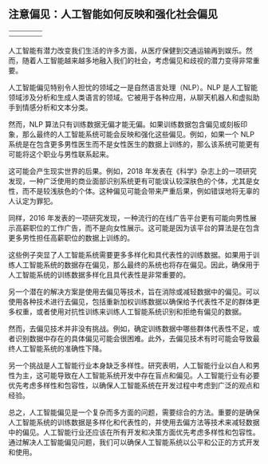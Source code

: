 ## 注意偏见：人工智能如何反映和强化社会偏见

![图片](img/image-C3WYIVK6.png)

人工智能有潜力改变我们生活的许多方面，从医疗保健到交通运输再到娱乐。然而，随着人工智能越来越多地融入我们的社会，考虑偏见和歧视的潜力变得非常重要。

人工智能偏见特别令人担忧的领域之一是自然语言处理（NLP）。NLP 是人工智能领域涉及分析和生成人类语言的领域。它被用于各种应用，从聊天机器人和虚拟助手到情感分析和文本分类。

然而，NLP 算法只有训练数据无偏才能无偏。如果训练数据包含偏见或刻板印象，那么最终的人工智能系统可能会反映和强化这些偏见。例如，如果一个 NLP 系统是在包含更多男性医生而不是女性医生的数据上训练的，那么该系统可能更有可能将这个职业与男性联系起来。

这可能会产生现实世界的后果。例如，2018 年发表在《科学》杂志上的一项研究发现，一种广泛使用的商业面部识别系统更有可能误认较深肤色的个体，尤其是女性，而不是较浅肤色的个体。这种偏见可能会带来严重后果，例如错误地将无辜的人认定为罪犯。

同样，2016 年发表的一项研究发现，一种流行的在线广告平台更有可能向男性展示高薪职位的工作广告，而不是向女性展示。这可能是因为该平台的算法是在包含更多男性担任高薪职位的数据上训练的。

这些例子突显了人工智能系统需要更多多样化和具代表性的训练数据。如果用于训练人工智能系统的数据存在偏见，那么最终的系统也将存在偏见。因此，确保用于人工智能系统的训练数据多样化且具代表性是非常重要的。

另一个潜在的解决方案是使用去偏见等技术，旨在消除或减轻数据中的偏见。可以使用各种技术进行去偏见，包括重新加权训练数据以确保给予代表性不足的群体更多权重，或者使用对抗性训练来训练人工智能系统识别和拒绝有偏见的数据。

然而，去偏见技术并非没有挑战。例如，确定训练数据中哪些群体代表性不足，或者识别数据中存在的具体偏见可能会很困难。此外，去偏见技术有时可能会导致最终人工智能系统的准确性下降。

另一个挑战是人工智能行业本身缺乏多样性。研究表明，人工智能行业以白人和男性为主，这可能导致在人工智能系统开发中存在盲点和偏见。人工智能行业有必要优先考虑多样性和包容性，以确保人工智能系统在开发过程中考虑到广泛的观点和经验。

总之，人工智能偏见是一个复杂而多方面的问题，需要综合的方法。重要的是确保人工智能系统的训练数据是多样化和代表性的，并使用去偏方法等技术来减轻数据中的偏见。人工智能行业还应该在所有开发和决策方面优先考虑多样性和包容性。通过解决人工智能偏见问题，我们可以确保人工智能系统以公平和公正的方式开发和使用。
